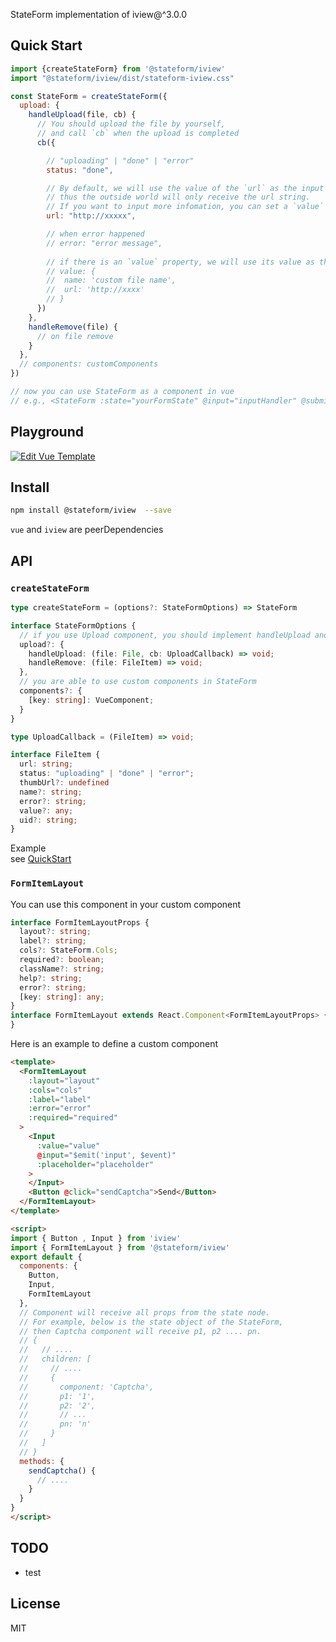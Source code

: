 StateForm implementation of iview@^3.0.0

## Quick Start  
```js  
import {createStateForm} from '@stateform/iview'
import "@stateform/iview/dist/stateform-iview.css"

const StateForm = createStateForm({
  upload: {
    handleUpload(file, cb) {
      // You should upload the file by yourself,
      // and call `cb` when the upload is completed
      cb({

        // "uploading" | "done" | "error"
        status: "done", 

        // By default, we will use the value of the `url` as the input value of this upload,
        // thus the outside world will only receive the url string.
        // If you want to input more infomation, you can set a `value` property, see below
        url: "http://xxxxx",

        // when error happened
        // error: "error message",
        
        // if there is an `value` property, we will use its value as the input value
        // value: {
        //  name: 'custom file name',
        //  url: 'http://xxxx'
        // }
      })
    },
    handleRemove(file) {
      // on file remove
    }
  },
  // components: customComponents
})

// now you can use StateForm as a component in vue 
// e.g., <StateForm :state="yourFormState" @input="inputHandler" @submit="submitHandler" />
```

## Playground  
[![Edit Vue Template](https://codesandbox.io/static/img/play-codesandbox.svg)](https://codesandbox.io/s/n1ky641y70?module=%2Fsrc%2FformState.js)

## Install   
```sh  
npm install @stateform/iview  --save
```
`vue` and `iview` are peerDependencies

## API  
### `createStateForm`  
```ts  
type createStateForm = (options?: StateFormOptions) => StateForm

interface StateFormOptions {
  // if you use Upload component, you should implement handleUpload and handleRemove 
  upload?: {
    handleUpload: (file: File, cb: UploadCallback) => void;
    handleRemove: (file: FileItem) => void;
  },
  // you are able to use custom components in StateForm
  components?: {
    [key: string]: VueComponent;
  }
}

type UploadCallback = (FileItem) => void;

interface FileItem {
  url: string;
  status: "uploading" | "done" | "error";
  thumbUrl?: undefined
  name?: string;
  error?: string;
  value?: any;
  uid?: string;
}
```
Example  
see [QuickStart](#quick-start)

### `FormItemLayout`  
You can use this component in your custom component   
```ts  
interface FormItemLayoutProps {
  layout?: string;
  label?: string;
  cols?: StateForm.Cols;
  required?: boolean;
  className?: string;
  help?: string;
  error?: string;
  [key: string]: any;
}
interface FormItemLayout extends React.Component<FormItemLayoutProps> {
}
```
Here is an example to define a custom component 
```html   
<template>
  <FormItemLayout
    :layout="layout"
    :cols="cols"
    :label="label"
    :error="error"
    :required="required"
  >
    <Input
      :value="value"
      @input="$emit('input', $event)"
      :placeholder="placeholder"
    >
    </Input>
    <Button @click="sendCaptcha">Send</Button>
  </FormItemLayout>
</template>

<script>
import { Button , Input } from 'iview'
import { FormItemLayout } from '@stateform/iview'  
export default {
  components: {
    Button,
    Input,
    FormItemLayout
  },
  // Component will receive all props from the state node.
  // For example, below is the state object of the StateForm, 
  // then Captcha component will receive p1, p2 .... pn.
  // {
  //   // ....
  //   children: [
  //     // ....
  //     {
  //       component: 'Captcha',
  //       p1: '1',
  //       p2: '2',
  //       // ...
  //       pn: 'n'
  //     }
  //   ]
  // }
  methods: {
    sendCaptcha() {
      // ....
    }
  }
}
</script>

```

## TODO  
* test


## License  
MIT
